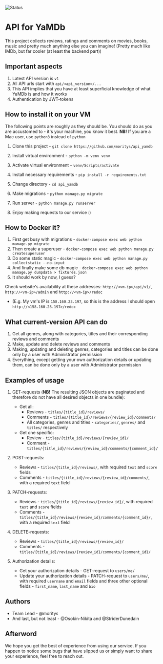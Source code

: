 ![Status](https://github.com/StriderDunedain/yamdb_final/actions/workflows/yamdb_workflow.yml/badge.svg)
# API for YaMDb

This project collects reviews, ratings and comments on movies, books, music and pretty much anything else you can imagine!
(Pretty much like IMDb, but far cooler (at least the backend part))

## Important aspects
 1. Latest API version is `v1`
 2. All API urls start with `api/<api_version>/...`
 3. This API implies that you have at least superficial knowledge of what YaMDb is and how it works
 4. Authentication by JWT-tokens

## How to install it on your VM
The following points are roughly as they should be. You should do as you are accustomed to - it's your machine, you know it best.
**NB!** If you are a Mac user, use `python3` instead of `python` 

1. Clone this project - `git clone https://github.com/moritys/api_yamdb`

2. Install virtual environment - `python -m venv venv`

3. Activate virtual environment - `venv/Scripts/activate`

4. Install necessary requirements - `pip install -r requirements.txt`

5. Change directory - `cd api_yamdb`

6. Make migrations - `python manage.py migrate`

7. Run server - `python manage.py runserver`

8. Enjoy making requests to our service :)

## How to Docker it?
1. First get busy with migrations - `docker-compose exec web python manage.py migrate`
2. Then create a superuser - `docker-compose exec web python manage.py createsuperuser`
3. Do some static magic - `docker-compose exec web python manage.py collectstatic --no-input `
4. And finally make some db magic - `docker-compose exec web python manage.py dumpdata > fixtures.json`
5. It should work by now, I guess?

Check website's availability at these addresses: `http://<vm-ip>/api/v1/`, `http://<vm-ip>/admin` and `http://<vm-ip>/redoc`
- (E.g. My vm's IP is `158.160.23.197`, so this is the address I should open `http://<158.160.23.197>/redoc`

## What current-version API can do
1. Get all genres, along with categories, titles and their corresponding reviews and comments
2. Make, update and delete reviews and comments
3. Making, updating and deleting genres, categories and titles can be done only by a user with Administrator permission
4. Everything, except getting your own authorization details or updating them, can be done only by a user with Administrator permission

## Examples of usage
1. GET-requests (**NB!** The resulting JSON objects are paginated and therefore do not have all desired objects in one bundle):
   - Get all:
     - Reviews - `titles/{title_id}/reviews/`
     - Comments - `titles/{title_id}/reviews/{review_id}/comments/`
     - All categories, genres and titles - `categories/`, `genres/` and `titles/` respectively
   - Get one specific:
     - Review - `titles/{title_id}/reviews/{review_id}/`
     - Comment - `titles/{title_id}/reviews/{review_id}/comments/{comment_id}/`

2. POST-requests:
   - Reviews - `titles/{title_id}/reviews/`, with required `text` and `score` fields
   - Comments - `titles/{title_id}/reviews/{review_id}/comments/`, with a required `text` field

3. PATCH-requests:
   - Reviews - `titles/{title_id}/reviews/{review_id}/`, with required `text` and `score` fields
   - Comments - `titles/{title_id}/reviews/{review_id}/comments/{comment_id}/`, with a required `text` field

4. DELETE-requests:
   - Reviews - `titles/{title_id}/reviews/{review_id}/`
   - Comments - `titles/{title_id}/reviews/{review_id}/comments/{comment_id}/`

5. Authorization details:
   - Get your authorization details - GET-request to `users/me/`
   - Update your authorization details - PATCH-request to `users/me/`, with required `username` and `email` fields and three other optional fields - `first_name`, `last_name` and `bio`

## Authors
 - Team Lead - @moritys
 - And last, but not least - @Osokin-Nikita and @StriderDunedain
 
## Afterword
We hope you get the best of experience from using our service. If you happen to notice some bugs that have slipped us or simply want to share your experience, feel free to reach out.
